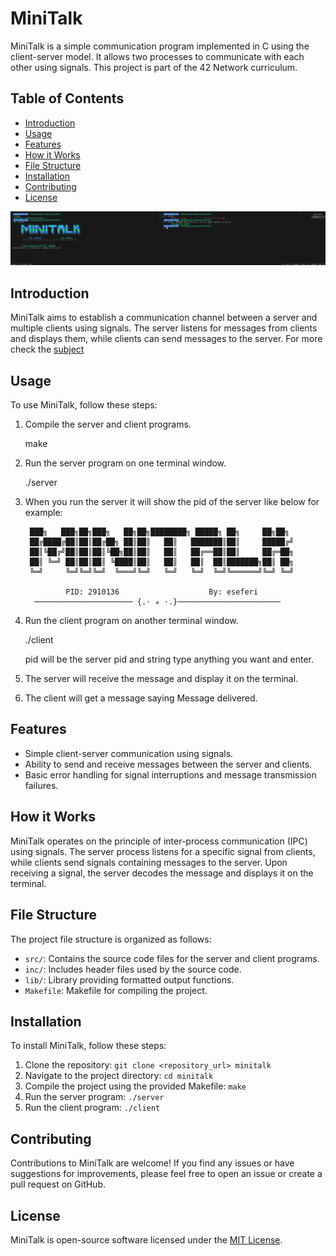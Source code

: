 # MiniTalk

MiniTalk is a simple communication program implemented in C using the client-server model. It allows two processes to communicate with each other using signals. This project is part of the 42 Network curriculum.

## Table of Contents

- [Introduction](#introduction)
- [Usage](#usage)
- [Features](#features)
- [How it Works](#how-it-works)
- [File Structure](#file-structure)
- [Installation](#installation)
- [Contributing](#contributing)
- [License](#license)


![example](example.png)

## Introduction <a id="introduction"></a>

MiniTalk aims to establish a communication channel between a server and multiple clients using signals. The server listens for messages from clients and displays them, while clients can send messages to the server.
For more check the [subject](subject.pdf)

## Usage <a id="usage"></a>

To use MiniTalk, follow these steps:

1. Compile the server and client programs.

    make

2. Run the server program on one terminal window.

    ./server

3. When you run the server it will show the pid of the server like below for example:


        ███╗   ███╗██╗███╗   ██╗██╗████████╗ █████╗ ██╗     ██╗██╗
        ██╔████╔██║██║██╔██╗ ██║██║   ██║   ███████║██║     █████╔╝ 
        ██║╚██╔╝██║██║██║╚██╗██║██║   ██║   ██╔══██║██║     ██╔═██╗ 
        ██║ ╚═╝ ██║██║██║ ╚████║██║   ██║   ██║  ██║███████╗██║ ██╗
        ╚═╝     ╚═╝╚═╝╚═╝  ╚═══╝╚═╝   ╚═╝   ╚═╝  ╚═╝╚══════╝╚═╝ ╚═╝

                PID: 2910136                    By: eseferi
         ────────────────────── {.⋅ ✯ ⋅.}───────────────────────

3. Run the client program on another terminal window.

    ./client <pid> <string>

    pid will be the server pid and string type anything you want and enter.

5. The server will receive the message and display it on the terminal.

6. The client will get a message saying Message delivered.


## Features <a id="features"></a>

- Simple client-server communication using signals.
- Ability to send and receive messages between the server and clients.
- Basic error handling for signal interruptions and message transmission failures.

## How it Works <a id="how-it-works"></a>

MiniTalk operates on the principle of inter-process communication (IPC) using signals. The server process listens for a specific signal from clients, while clients send signals containing messages to the server. Upon receiving a signal, the server decodes the message and displays it on the terminal.

## File Structure <a id="file-structure"></a>

The project file structure is organized as follows:

- `src/`: Contains the source code files for the server and client programs.
- `inc/`: Includes header files used by the source code.
- `lib/`: Library providing formatted output functions.
- `Makefile`: Makefile for compiling the project.

## Installation <a id="installation"></a>

To install MiniTalk, follow these steps:

1. Clone the repository: `git clone <repository_url> minitalk`
2. Navigate to the project directory: `cd minitalk`
3. Compile the project using the provided Makefile: `make`
4. Run the server program: `./server`
5. Run the client program: `./client`

## Contributing <a id="contributing"></a>

Contributions to MiniTalk are welcome! If you find any issues or have suggestions for improvements, please feel free to open an issue or create a pull request on GitHub.

## License <a id="license"></a>

MiniTalk is open-source software licensed under the [MIT License](LICENSE).
